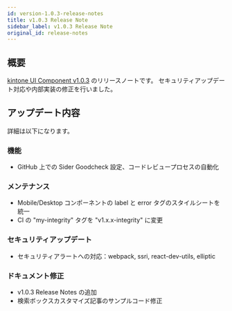 ```yaml
---
id: version-1.0.3-release-notes
title: v1.0.3 Release Note
sidebar_label: v1.0.3 Release Note
original_id: release-notes
---
```


## 概要

[kintone UI Component v1.0.3](https://github.com/kintone-labs/kintone-ui-component/releases/tag/v1.0.3) のリリースノートです。
セキュリティアップデート対応や内部実装の修正を行いました。

## アップデート内容

詳細は以下になります。

### 機能
- GitHub 上での Sider Goodcheck 設定、コードレビュープロセスの自動化

### メンテナンス
- Mobile/Desktop コンポーネントの label と error タグのスタイルシートを統一
- CI の "my-integrity" タグを "v1.x.x-integrity" に変更

### セキュリティアップデート
- セキュリティアラートへの対応：webpack, ssri, react-dev-utils, elliptic

### ドキュメント修正
- v1.0.3 Release Notes の追加
- 検索ボックスカスタマイズ記事のサンプルコード修正